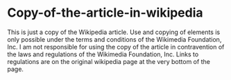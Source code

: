 # Copy-of-the-article-in-wikipedia
This is just a copy of the Wikipedia article. Use and copying of elements is only possible under the terms and conditions of the Wikimedia Foundation, Inc. I am not responsible for using the copy of the article in contravention of the laws and regulations of the Wikimedia Foundation, Inc. Links to regulations are on the original wikipedia page at the very bottom of the page.

